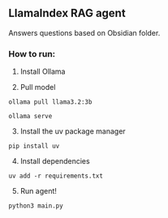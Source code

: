 ## LlamaIndex RAG agent

Answers questions based on Obsidian folder.

### How to run:

1. Install Ollama

2. Pull model
```
ollama pull llama3.2:3b

ollama serve
```
3. Install the uv package manager

```
pip install uv
```
4. Install dependencies
```
uv add -r requirements.txt
```
5. Run agent!
```
python3 main.py
```
